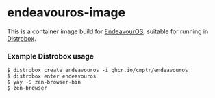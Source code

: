 # endeavouros-image

This is a container image build for [EndeavourOS](https://endeavouros.com), suitable for running in [Distrobox](https://distrobox.it).

### Example Distrobox usage

```
$ distrobox create endeavouros -i ghcr.io/cmptr/endeavouros
$ distrobox enter endeavouros
$ yay -S zen-browser-bin
$ zen-browser
```
